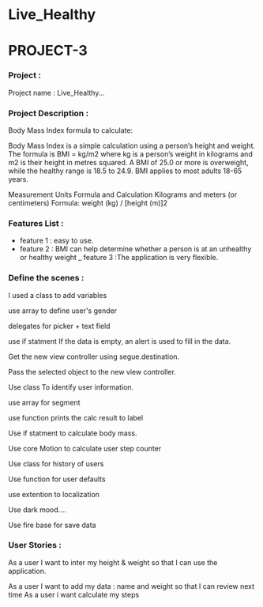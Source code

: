 # Live_Healthy
# PROJECT-3



### Project : 
Project name : Live_Healthy...

### Project Description :
Body Mass Index formula to calculate:

Body Mass Index is a simple calculation using a person’s height and weight. The formula is BMI = kg/m2 where kg is a person’s weight in kilograms and m2 is their height in metres squared. A BMI of 25.0 or more is overweight, while the healthy range is 18.5 to 24.9. BMI applies to most adults 18-65 years.

Measurement Units Formula and Calculation Kilograms and meters (or centimeters) Formula: weight (kg) / [height (m)]2


### Features List :

- feature 1 : easy to use.
- feature 2 : BMI can help determine whether a person is at an unhealthy or healthy weight
_ feature 3 :The application is very flexible.

### Define the scenes :

 I used a class to add variables

use array to define user's gender


delegates for picker + text field

use if statment If the data is empty, an alert is used to fill in the data.

Get the new view controller using segue.destination.
        
 Pass the selected object to the new view controller.

Use class To identify user information.

use array for segment

use function prints the calc result to label

Use if statment to calculate body mass.

Use core Motion to calculate  user step counter

Use class for history of users

Use function for user defaults

use extention to localization

Use dark mood....

Use fire base for save data



### User Stories :
As a user I want to inter my height  & weight so that I can use the application.


As a user I want to  add my data  : name and weight so that I can review next time
As a user i want calculate my steps 



